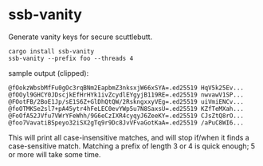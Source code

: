 # ssb-vanity

Generate vanity keys for secure scuttlebutt.

```
cargo install ssb-vanity
ssb-vanity --prefix foo --threads 4
```

sample output (clipped):
```
@fOokzWbsbMfFu0gOc3rqBNm2EapbmZ3nksxjW66xSYA=.ed25519 HqV5k25Ev...
@fOOyl9GHCY0JDscjkEfHrHYk1ivZcydlEYgyjB119RE=.ed25519 nwvawV1SP...
@FOotFB/2BoE1Jp/sE1S6Z+GlDhQtQW/2RskngxxyVEg=.ed25519 uiVmiENCv...
@foOTMKSe2sl7+pA45ytr4hFeLEC0evYWp5u7N8SaxsU=.ed25519 KZfTeMXah...
@FoOfA52JVfu7VWrYFeWhh/9G6eCzIXR4cyqyJ6ZeeKY=.ed25519 CJsZtQ8rO...
@foo7VavatiBSpeyo32iSX2gTq9r9Dc8JvVFvaGotKaA=.ed25519 /aPuC8WI6...
```

This will print all case-insensitive matches, and will stop if/when it finds a case-sensitive match.
Matching a prefix of length 3 or 4 is quick enough; 5 or more will take some time.
